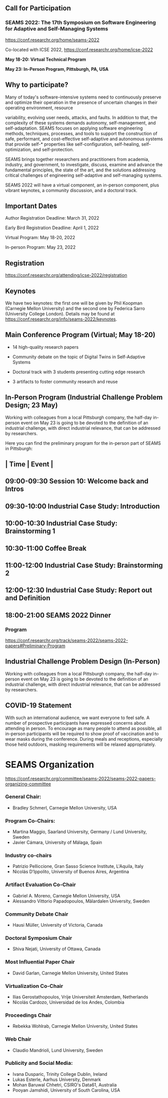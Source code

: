 ﻿## Call for Participation 
 ### SEAMS 2022: The 17th Symposium on Software Engineering for Adaptive and Self-Managing Systems
https://conf.researchr.org/home/seams-2022

Co-located with ICSE 2022, https://conf.researchr.org/home/icse-2022

**May 18-20: Virtual Technical Program**

**May 23: In-Person Program, Pittsburgh, PA, USA**

## Why to participate?

Many of today's software-intensive systems need to continuously preserve and optimize their operation in the presence of uncertain changes in their operating environment, resource

variability, evolving user needs, attacks, and faults. In addition to that, the complexity of these systems demands autonomy, self-management, and self-adaptation. SEAMS focuses on applying software engineering methods, techniques, processes, and tools to support the construction of safe, performant, and cost-effective self-adaptive and autonomous systems that provide self-* properties like self-configuration, self-healing, self-optimization, and self-protection.

SEAMS brings together researchers and practitioners from academia, industry, and government, to investigate, discuss, examine and advance the fundamental principles, the state of the art, and the solutions addressing critical challenges of engineering self-adaptive and self-managing systems.

SEAMS 2022 will have a virtual component, an in-person component, plus vibrant keynotes, a community discussion, and a doctoral track.


## Important Dates

Author Registration Deadline: March 31, 2022

Early Bird Registration Deadline: April 1, 2022

Virtual Program: May 18-20, 2022

In-person Program: May 23, 2022



## Registration
https://conf.researchr.org/attending/icse-2022/registration


## Keynotes

We have two keynotes: the first one will be given by Phil Koopman (Carnegie Mellon University) and the second one by Federica Sarro (University College London). Details may be found at https://conf.researchr.org/info/seams-2022/keynotes.



## Main Conference Program (Virtual; May 18-20)

- 14 high-quality research papers

- Community debate on the topic of Digital Twins in Self-Adaptive Systems

- Doctoral track with 3 students presenting cutting edge research

- 3 artifacts to foster community research and reuse

## In-Person Program (Industrial Challenge Problem Design; 23 May)

Working with colleagues from a local Pittsburgh company, the half-day in-person event on May 23 is going to be devoted to the definition of an industrial challenge, with direct industrial relevance, that can be addressed by researchers.

Here you can find the preliminary program for the in-person part of SEAMS in Pittsburgh:

| Time	|	Event |
---------
09:00-09:30	 Session 10: Welcome back and Intros
---------
09:30-10:00		Industrial Case Study: Introduction
---------
10:00-10:30		Industrial Case Study: Brainstorming 1
---------
10:30-11:00		Coffee Break
---------
11:00-12:00		Industrial Case Study: Brainstorming 2
---------
12:00-12:30		Industrial Case Study: Report out and Definition
---------
18:00-21:00		SEAMS 2022 Dinner
---------

### Program

https://conf.researchr.org/track/seams-2022/seams-2022-papers#Preliminary-Program 



## Industrial Challenge Problem Design (In-Person)

Working with colleagues from a local Pittsburgh company, the half-day in-person event on May 23 is going to be devoted to the definition of an industrial challenge, with direct industrial relevance, that can be addressed by researchers.


## COVID-19 Statement
With such an international audience, we want everyone to feel safe. A number of prospective participants have expressed concerns about attending in person. To encourage as many people to attend as possible, all in-person participants will be required to show proof of vaccination and to wear masks during the conference. During meals and receptions, especially those held outdoors, masking requirements will be relaxed appropriately.


# SEAMS Organization

https://conf.researchr.org/committee/seams-2022/seams-2022-papers-organizing-committee

### General Chair:
* Bradley Schmerl, Carnegie Mellon University, USA

### Program Co-Chairs:
* Martina Maggio, Saarland University, Germany / Lund University, Sweden
* Javier Cámara, University of Málaga, Spain

### Industry co-chairs
* Patrizio Pelliccione, Gran Sasso Science Institute, L'Aquila, Italy
* Nicolás D’Ippolito, University of Buenos Aires, Argentina

### Artifact Evaluation Co-Chair
* Gabriel A. Moreno, Carnegie Mellon University, USA
* Alessandro Vittorio Papadopoulos, Mälardalen University, Sweden

### Community Debate Chair
* Hausi Müller, University of Victoria, Canada

### Doctoral Symposium Chair
* Shiva Nejati, University of Ottawa, Canada

### Most Influential Paper Chair
* David Garlan, Carnegie Mellon University, United States

### Virtualization Co-Chair
* Ilias Gerostathopoulos, Vrije Universiteit Amsterdam, Netherlands
* Nicolás Cardozo, Universidad de los Andes, Colombia

### Proceedings Chair
* Rebekka Wohlrab, Carnegie Mellon University, United States

### Web Chair
* Claudio Mandrioli, Lund University, Sweden

### Publicity and Social Media:

* Ivana Dusparic, Trinity College Dublin, Ireland
* Lukas Esterle, Aarhus University, Denmark
* Mohan Baruwal Chhetri, CSIRO's Data61, Australia
* Pooyan Jamshidi, University of South Carolina, USA

